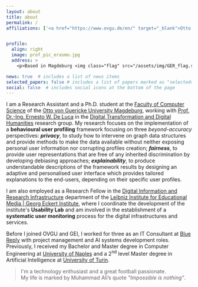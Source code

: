 ```yaml
---
layout: about
title: about
permalink: /
affiliations: ['<a href="https://www.ovgu.de/en/" target="_blank">Otto von Guericke University Magdeburg</a>. Universitätsplatz 2, 39106 Magdeburg, Germany', '<a href="http://www.gei.de/en/home.html" target="_blank">Leibniz Institute for Educational Media | Georg Eckert Institute</a>. Freisestraße 1, 38118 Brunswick, Germany']


profile:
  align: right
  image: prof_pic_erasmo.jpg
  address: >
    <p>Based in Magdeburg <img class="flag" src="/assets/img/GER_flag.svg"></img></p>

news: true  # includes a list of news items
selected_papers: false # includes a list of papers marked as "selected={true}"
social: false  # includes social icons at the bottom of the page
---
```

I am a Research Assistant and a Ph.D. student at the [Faculty of Computer Science](https://www.inf.ovgu.de/en/) of the [Otto von Guericke University Magdeburg](https://www.ovgu.de/en/), working with [Prof. Dr.-Ing. Ernesto W. De Luca](http://www.gei.de/en/mitarbeiter/prof-dr-ing-ernesto-william-de-luca.html) in the [Digital Transformation and Digital Humanities](https://www.dtdh.ovgu.de/) research group.
My research focuses on the implementation of a **behavioural user profiling** framework focusing on three *beyond-accuracy* perspectives: ***privacy***, to study how to intervene on graph data structures and provide methods to make the data available without neither exposing personal user information nor corrupting profiles creation; ***fairness***, to provide user representations that are free of any inherited discrimination by developing debiasing approaches; ***explainability***, to produce understandable descriptions of the framework results by designing an adaptive and personalised user interface which provides tailored explanations to the end-users, depending on their specific user profiles.

I am also employed as a Research Fellow in the [Digital Information and Research Infrastructure](http://www.gei.de/en/departments/digital-information-and-research-infrastructures.html) department of the [Leibniz Institute for Educational Media \| Georg Eckert Institute](http://www.gei.de/en/home.html), where I coordinate the development of the institute's **Usability Lab** and am involved in the establishment of a **systematic user monitoring** process for the digital infrastructures and services.

Before I joined OVGU and GEI, I worked for three as an IT Consultant at [Blue Reply](https://www.reply.com/blue-reply/it/) with project management and AI systems development roles.
Previously, I received my Bachelor and Master degree in Computer Engineering at [University of Naples](http://www.unina.it/en_GB/home) and a 2<sup>nd</sup> level Master degree in Artificial Intelligence at [University of Turin](https://en.unito.it/).

> I'm a technology enthusiast and a great football passionate.\
> My life is marked by Muhammad Ali’s quote *"<span class="quote-italic">Impossible is nothing</span>"*.